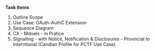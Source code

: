**Task Items**
1. Outline Scope
2. Use Case: OAuth-AuthC Extension 
3. Sequence Diagram
4. CX - Mdoels - in Pratice 
5. Signalling - with Notice, Notification & Disclosures - Provincial to Interntional (Candian Profile for PCTF Use Case)


   

